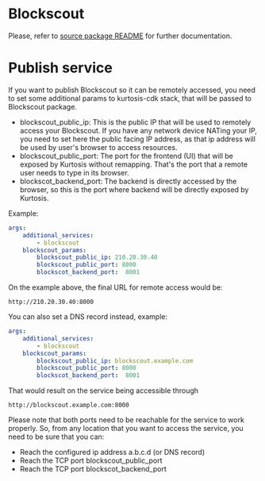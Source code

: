 # Blockscout
Please, refer to [source package README](https://github.com/xavier-romero/kurtosis-blockscout/blob/main/README.md) for further documentation.

# Publish service
If you want to publish Blockscout so it can be remotely accessed, you need to set some additional params to kurtosis-cdk stack, that will be passed to Blockscout package.


- blockscout_public_ip: This is the public IP that will be used to remotely access your Blockscout. If you have any network device NATing your IP, you need to set here the public facing IP address, as that ip address will be used by user's browser to access resources.
- blockscout_public_port: The port for the frontend (UI) that will be exposed by Kurtosis without remapping. That's the port that a remote user needs to type in its browser. 
- blockscot_backend_port: The backend is directly accessed by the browser, so this is the port where backend will be directly exposed by Kurtosis.

Example:
```yaml
args:
    additional_services:
        - blockscout
    blockscout_params:
        blockscout_public_ip: 210.20.30.40
        blockscout_public_port: 8000
        blockscot_backend_port:  8001
```


On the example above, the final URL for remote access would be:

    http://210.20.30.40:8000

You can also set a DNS record instead, example:
```yaml
args:
    additional_services:
        - blockscout
    blockscout_params:
        blockscout_public_ip: blockscout.example.com
        blockscout_public_port: 8000
        blockscot_backend_port:  8001
```

That would result on the service being accessible through

    http://blockscout.example.com:8000


Please note that both ports need to be reachable for the service to work properly. So, from any location that you want to access the service, you need to be sure that you can:
- Reach the configured ip address a.b.c.d (or DNS record)
- Reach the TCP port blockscout_public_port
- Reach the TCP port blockscot_backend_port
